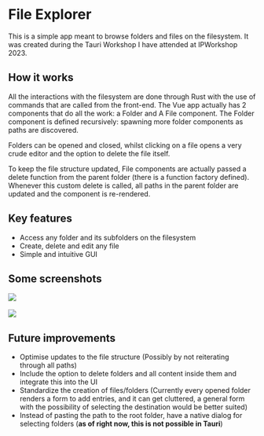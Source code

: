 <h1>File Explorer</h1>

This is a simple app meant to browse folders and files on the filesystem. It was created during the Tauri
Workshop I have attended at IPWorkshop 2023.

<h2>How it works</h2>
All the interactions with the filesystem are done through Rust with the use of commands that are called from
the front-end. The Vue app actually has 2 components that do all the work: a Folder and A File component.
The Folder component is defined recursively: spawning more folder components as paths are discovered.

Folders can be opened and closed, whilst clicking on a file opens a very crude editor and the option to
delete the file itself.

To keep the file structure updated, File components are actually passed a delete function from the parent
folder (there is a function factory defined). Whenever this custom delete is called, all paths in the parent
folder are updated and the component is re-rendered.

<h2>Key features</h2>

- Access any folder and its subfolders on the filesystem
- Create, delete and edit any file
- Simple and intuitive GUI

<h2>Some screenshots</h2>
<img src="https://github.com/user-attachments/assets/0910f901-f704-481f-a1e6-0d0857f9b7ba" align="center"/>
<br><br>
<img src="https://github.com/user-attachments/assets/d1b31cbc-7731-4f4b-86ed-b0721c8c6473" align="center"/>

<h2>Future improvements</h2>

- Optimise updates to the file structure (Possibly by not reiterating through all paths)
- Include the option to delete folders and all content inside them and integrate this into the UI
- Standardize the creation of files/folders (Currently every opened folder renders a form to add entries,
and it can get cluttered, a general form with the possibility of selecting the destination would be better suited)
- Instead of pasting the path to the root folder, have a native dialog for selecting folders (**as of right now, this
is not possible in Tauri**)
